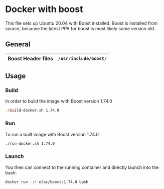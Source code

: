 # Docker with boost
This file sets up Ubuntu 20.04 with Boost installed.
Boost is installed from source, because the latest PPA for boost is most likely some version old.

## General

| Boost Header files | `/usr/include/boost/` |
|------|-------------------|

## Usage

### Build

In order to build the image with Boost version 1.74.0

```sh
.\build-docker.sh 1.74.0
```

### Run

To run  a built image with Boost version 1.74.0

```sh
./run-docker.sh 1.74.0
```

### Launch

You then can connect to the running container and directly launch into the bash:

```sh
docker run -it elac/boost:1.74.0 bash
```

